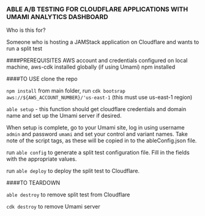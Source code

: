 ### ABLE A/B TESTING FOR CLOUDFLARE APPLICATIONS WITH UMAMI ANALYTICS DASHBOARD

Who is this for?

Someone who is hosting a JAMStack application on Cloudflare and wants to run a split test

####PREREQUISITES
AWS account and credentials configured on local machine, aws-cdk installed globally (if using Umami)
npm installed

####TO USE
clone the repo

`npm install`
from main folder, run `cdk bootsrap aws://${AWS_ACCOUNT_NUMBER}/'us-east-1` (this must use us-east-1 region)

`able setup` - this function should get cloudflare credentials and domain name and set up the Umami server if desired.

When setup is complete, go to your Umami site, log in using username `admin` and password `umami` and set
your control and variant names. Take note of the script tags, as these will be copied in to the ableConfig.json
file.

run `able config` to generate a split test configuration file. Fill in the fields with the appropriate values.

run `able deploy` to deploy the split test to Cloudflare.

####TO TEARDOWN

`able destroy` to remove split test from Cloudflare

`cdk destroy` to remove Umami server
